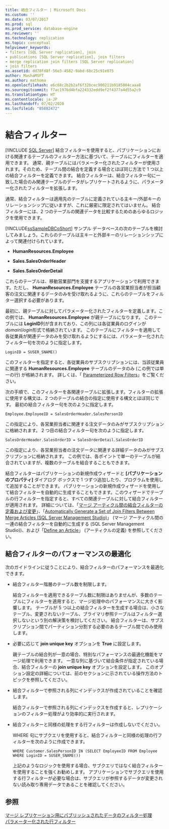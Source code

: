 ```yaml
---
title: 結合フィルター | Microsoft Docs
ms.custom: ''
ms.date: 03/07/2017
ms.prod: sql
ms.prod_service: database-engine
ms.reviewer: ''
ms.technology: replication
ms.topic: conceptual
helpviewer_keywords:
- filters [SQL Server replication], join
- publications [SQL Server replication], join filters
- merge replication join filters [SQL Server replication]
- join filters
ms.assetid: dd78fd8f-56e3-4582-9abd-6bc25c91e075
author: MashaMSFT
ms.author: mathoma
ms.openlocfilehash: e6c68c2b2b2af6f32bcec900211b9185004caaa8
ms.sourcegitcommit: f7ac1976d4bfa224332edd9ef2f4377a4d55a2c9
ms.translationtype: HT
ms.contentlocale: ja-JP
ms.lasthandoff: 07/02/2020
ms.locfileid: "85882472"
---
```

# <a name="join-filters"></a>結合フィルター
[!INCLUDE [SQL Server](../../../includes/applies-to-version/sqlserver.md)]
  結合フィルターを使用すると、パブリケーションにおける関連するテーブルのフィルター方法に基づいて、テーブルにフィルターを適用できます。 通常、親テーブルにはパラメーター化されたフィルターが使用されます。そのため、テーブル間の結合を定義する場合とほぼ同じ方法で 1 つ以上の結合フィルターを定義できます。 結合フィルターは、結合フィルター句に一致した場合のみ関連テーブルのデータがレプリケートされるように、パラメーター化されたフィルターを拡張します。  
  
 通常、結合フィルターは適用先のテーブルに定義されている主キー/外部キーのリレーションシップに従いますが、これに厳密に限定されてはいません。 結合フィルターには、2 つのテーブルの関連データを比較するためのあらゆるロジックを使用できます。  
  
 [!INCLUDE[ssSampleDBCoShort](../../../includes/sssampledbcoshort-md.md)] サンプル データベースの次のテーブルを検討してみましょう。これらのテーブルは主キーと外部キーのリレーションシップによって関連付けられています。  
  
-   **HumanResources.Employee**  
  
-   **Sales.SalesOrderHeader**  
  
-   **Sales.SalesOrderDetail**  
  
 これらのテーブルは、移動営業部門を支援するアプリケーションで利用できます。ただし、 **HumanResources.Employee** テーブルの各営業担当者が担当顧客の注文に関連するデータのみを受け取れるように、これらのテーブルをフィルター選択する必要があります。  
  
 最初に、親テーブルに対してパラメーター化されたフィルターを定義します。この例では、 **HumanResources.Employee** が親テーブルになります。 このテーブルには **LoginID**列が含まれており、この列には各従業員のログインが *domain\login*形式で格納されています。 このテーブルにフィルターを適用して各従業員が関連データのみを受け取れるようにするには、パラメーター化されたフィルター句を次のように指定します。  
  
```  
LoginID = SUSER_SNAME()  
```  
  
 このフィルターを指定すると、各従業員のサブスクリプションには、当該従業員に関連する **HumanResources.Employee** テーブルのデータのみ (この例では単一の行) が格納されます。 詳しくは、「 [Parameterized Row Filters](../../../relational-databases/replication/merge/parameterized-filters-parameterized-row-filters.md)」をご覧ください。  
  
 次の手順で、このフィルターを各関連テーブルに拡張します。フィルターの拡張に使用する構文は、2 つのテーブルの結合の指定に使用する構文とほぼ同じです。 最初の結合フィルター句を次のように指定します。  
  
```  
Employee.EmployeeID = SalesOrderHeader.SalesPersonID  
```  
  
 この指定により、各営業担当者に関連する注文データのみがサブスクリプションに格納されます。 2 つ目の結合フィルター句を次のように指定します。  
  
```  
SalesOrderHeader.SalesOrderID = SalesOrderDetail.SalesOrderID  
```  
  
 この指定により、各営業担当者の注文データに関連する詳細データのみがサブスクリプションに格納されます。 この例では、各ポイントで単一のテーブルが結合されていますが、複数のテーブルを結合することもできます。  
  
 結合フィルターはパブリケーションの新規作成ウィザードと **[パブリケーションのプロパティ]** ダイアログ ボックスで 1 つずつ追加したり、プログラムを使用して追加することができます。 パブリケーションの新規作成ウィザードを使用して結合フィルターを自動的に生成することもできます。このウィザードでテーブルの行フィルターを指定すると、すべての関連テーブルに対して結合フィルターが適用されます。 詳細については、「[マージ アーティクル間の結合フィルターの定義および変更](../../../relational-databases/replication/publish/define-and-modify-a-join-filter-between-merge-articles.md)」、「[Automatically Generate a Set of Join Filters Between Merge Articles &#40;SQL Server Management Studio&#41;](../../../relational-databases/replication/publish/automatically-generate-join-filters-between-merge-articles.md)」 (マージ アーティクル間の一連の結合フィルターを自動的に生成する &#40;SQL Server Management Studio&#41;)、および「[Define an Article](../../../relational-databases/replication/publish/define-an-article.md)」 (アーティクルの定義) を参照してください。  
  
## <a name="optimizing-join-filter-performance"></a>結合フィルターのパフォーマンスの最適化  
 次のガイドラインに従うことにより、結合フィルターのパフォーマンスを最適化できます。  
  
-   結合フィルター階層のテーブル数を制限します。  
  
     結合フィルターを適用できるテーブル数に制限はありませんが、多数のテーブルにフィルターを適用すると、マージ処理中のパフォーマンスに大きく影響します。 テーブルが 5 つ以上の結合フィルターを生成する場合は、小さなテーブル、変更されないテーブル、プライマリ参照テーブルはフィルター選択しないという別の解決策を検討してください。 結合フィルターは、サブスクリプション間でパーティション分割する必要のあるテーブル間でのみ使用します。  
  
-   必要に応じて **join unique key** オプションを **True** に設定します。  
  
     親テーブルの結合列が一意の場合、特別なパフォーマンスの最適化機能をマージ処理で利用できます。 一意な列に基づいて結合条件が指定されている場合、結合フィルターの **join unique key** オプションを設定します。 このオプション設定の詳細については、前のセクションに示されている操作方法のトピックを参照してください。  
  
-   結合フィルターで参照される列にインデックスが作成されていることを確認します。  
  
     結合フィルターで参照される列にインデックスを作成すると、レプリケーションのフィルター処理がより効率的に実行されます。  
  
-   結合フィルターと同様の処理をする行フィルターは作成しないでください。  
  
     WHERE 句にサブクエリを使用すると、結合フィルターと同様の処理の行フィルターを次のように作成できます。  
  
    ```  
    WHERE Customer.SalesPersonID IN (SELECT EmployeeID FROM Employee WHERE LoginID = SUSER_SNAME())   
    ```  
  
     上記のようなロジックを使用する場合、サブクエリではなく結合フィルターを使用することを強くお勧めします。 アプリケーションでサブクエリを使用する行フィルターが必要な場合は、サブクエリが参照するデータが変更されない読み取り専用データであることを確認してください。  
  
## <a name="see-also"></a>参照  
 [マージ レプリケーション用にパブリッシュされたデータのフィルター処理](../../../relational-databases/replication/merge/filter-published-data-for-merge-replication.md)   
 [パラメーター化された行フィルター](../../../relational-databases/replication/merge/parameterized-filters-parameterized-row-filters.md)  
  
  
